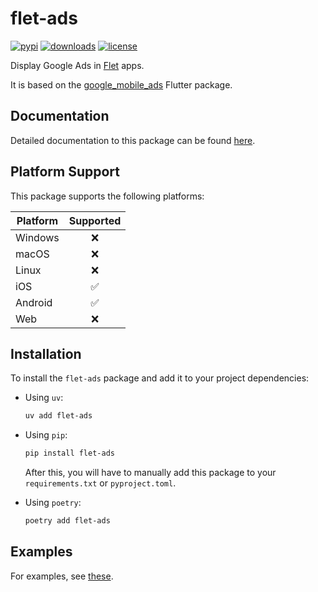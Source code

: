 # flet-ads

[![pypi](https://img.shields.io/pypi/v/flet-ads.svg)](https://pypi.python.org/pypi/flet-ads)
[![downloads](https://static.pepy.tech/badge/flet-ads/month)](https://pepy.tech/project/flet-ads)
[![license](https://img.shields.io/github/license/flet-dev/flet-ads.svg)](https://github.com/flet-dev/flet-ads/blob/main/LICENSE)

Display Google Ads in [Flet](https://flet.dev) apps.

It is based on the [google_mobile_ads](https://pub.dev/packages/google_mobile_ads) Flutter package.

## Documentation

Detailed documentation to this package can be found [here](https://flet-dev.github.io/flet-ads/).

## Platform Support

This package supports the following platforms:

| Platform | Supported |
|----------|:---------:|
| Windows  |     ❌     |
| macOS    |     ❌     |
| Linux    |     ❌     |
| iOS      |     ✅     |
| Android  |     ✅     |
| Web      |     ❌     |

## Installation

To install the `flet-ads` package and add it to your project dependencies:

- Using `uv`:
    ```bash
    uv add flet-ads
    ```

- Using `pip`:
    ```bash
    pip install flet-ads
    ```
    After this, you will have to manually add this package to your `requirements.txt` or `pyproject.toml`.

- Using `poetry`:
    ```bash
    poetry add flet-ads
    ```

## Examples

For examples, see [these](./examples).

